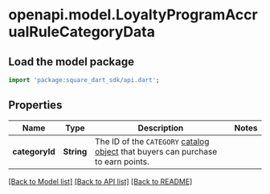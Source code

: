 # openapi.model.LoyaltyProgramAccrualRuleCategoryData

## Load the model package
```dart
import 'package:square_dart_sdk/api.dart';
```

## Properties
Name | Type | Description | Notes
------------ | ------------- | ------------- | -------------
**categoryId** | **String** | The ID of the `CATEGORY` [catalog object](https://developer.squareup.com/reference/square_2023-12-13/objects/CatalogObject) that buyers can purchase to earn points. | 

[[Back to Model list]](../README.md#documentation-for-models) [[Back to API list]](../README.md#documentation-for-api-endpoints) [[Back to README]](../README.md)


